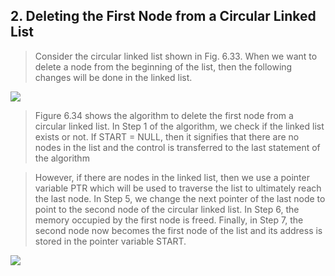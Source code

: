 ## 2. Deleting the First Node from a Circular Linked List 


 > Consider the circular linked list shown in Fig.
6.33. When we want to delete a node from the
beginning of the list, then the following changes
will be done in the linked list. 

 <img src = "/DSA-Using-C/image/list/33.png"> 

 > Figure 6.34 shows the algorithm to delete the first node from a circular linked list. In Step 1 of
the algorithm, we check if the linked list exists or not. If START = NULL, then it signifies that there
are no nodes in the list and the control is transferred to the last statement of the algorithm 

 > However, if there are nodes in the linked list, then we use a pointer variable PTR which will be
used to traverse the list to ultimately reach the last node. In Step 5, we change the next pointer 
of the last node to point to the second node of
the circular linked list. In Step 6, the memory
occupied by the first node is freed. Finally, in
Step 7, the second node now becomes the first
node of the list and its address is stored in the
pointer variable START.
 

 <img src = "/DSA-Using-C/image/list/34.png"> 
